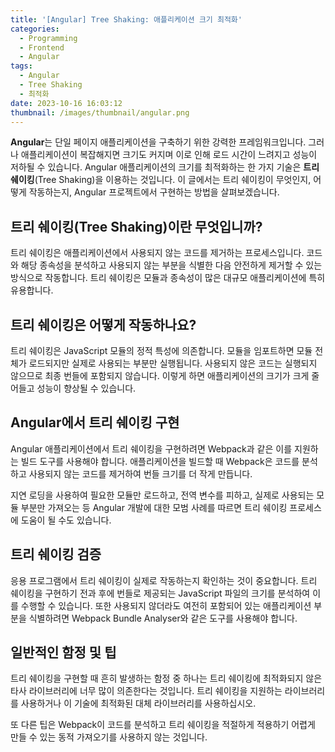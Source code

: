 ```yaml
---
title: '[Angular] Tree Shaking: 애플리케이션 크기 최적화'
categories:
  - Programming
  - Frontend
  - Angular
tags:
  - Angular
  - Tree Shaking
  - 최적화
date: 2023-10-16 16:03:12
thumbnail: /images/thumbnail/angular.png
---
```


**Angular**는 단일 페이지 애플리케이션을 구축하기 위한 강력한 프레임워크입니다. 그러나 애플리케이션이 복잡해지면 크기도 커지며 이로 인해 로드 시간이 느려지고 성능이 저하될 수 있습니다. Angular 애플리케이션의 크기를 최적화하는 한 가지 기술은 **트리 쉐이킹**(Tree Shaking)을 이용하는 것입니다. 이 글에서는 트리 쉐이킹이 무엇인지, 어떻게 작동하는지, Angular 프로젝트에서 구현하는 방법을 살펴보겠습니다.

## 트리 쉐이킹(Tree Shaking)이란 무엇입니까?

트리 쉐이킹은 애플리케이션에서 사용되지 않는 코드를 제거하는 프로세스입니다. 코드와 해당 종속성을 분석하고 사용되지 않는 부분을 식별한 다음 안전하게 제거할 수 있는 방식으로 작동합니다. 트리 쉐이킹은 모듈과 종속성이 많은 대규모 애플리케이션에 특히 유용합니다.

## 트리 쉐이킹은 어떻게 작동하나요?

트리 쉐이킹은 JavaScript 모듈의 정적 특성에 의존합니다. 모듈을 임포트하면 모듈 전체가 로드되지만 실제로 사용되는 부분만 실행됩니다. 사용되지 않은 코드는 실행되지 않으므로 최종 번들에 포함되지 않습니다. 이렇게 하면 애플리케이션의 크기가 크게 줄어들고 성능이 향상될 수 있습니다.

## Angular에서 트리 쉐이킹 구현

Angular 애플리케이션에서 트리 쉐이킹을 구현하려면 Webpack과 같은 이를 지원하는 빌드 도구를 사용해야 합니다. 애플리케이션을 빌드할 때 Webpack은 코드를 분석하고 사용되지 않는 코드를 제거하여 번들 크기를 더 작게 만듭니다.

지연 로딩을 사용하여 필요한 모듈만 로드하고, 전역 변수를 피하고, 실제로 사용되는 모듈 부분만 가져오는 등 Angular 개발에 대한 모범 사례를 따르면 트리 쉐이킹 프로세스에 도움이 될 수도 있습니다.

## 트리 쉐이킹 검증

응용 프로그램에서 트리 쉐이킹이 실제로 작동하는지 확인하는 것이 중요합니다. 트리 쉐이킹을 구현하기 전과 후에 번들로 제공되는 JavaScript 파일의 크기를 분석하여 이를 수행할 수 있습니다. 또한 사용되지 않더라도 여전히 포함되어 있는 애플리케이션 부분을 식별하려면 Webpack Bundle Analyser와 같은 도구를 사용해야 합니다.

## 일반적인 함정 및 팁

트리 쉐이킹을 구현할 때 흔히 발생하는 함정 중 하나는 트리 쉐이킹에 최적화되지 않은 타사 라이브러리에 너무 많이 의존한다는 것입니다. 트리 쉐이킹을 지원하는 라이브러리를 사용하거나 이 기술에 최적화된 대체 라이브러리를 사용하십시오.

또 다른 팁은 Webpack이 코드를 분석하고 트리 쉐이킹을 적절하게 적용하기 어렵게 만들 수 있는 동적 가져오기를 사용하지 않는 것입니다.
